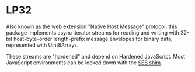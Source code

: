 # LP32

Also known as the web extension "Native Host Message" protocol, this package
implements async iterator streams for reading and writing with 32-bit
host-byte-order length-prefix message envelopes for binary data, represented
with Uint8Arrays.

These streams are "hardened" and depend on Hardened JavaScript.
Most JavaScript environments can be locked down with the
[SES shim](../ses/README.md).
